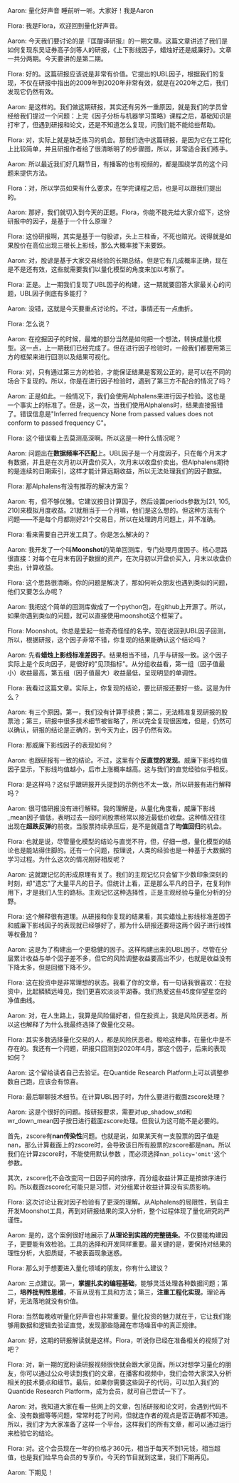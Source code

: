 
Aaron: 量化好声音 睡前听一听。大家好！我是Aaron

Flora: 我是Flora，欢迎回到量化好声音。

Aaron: 今天我们要讨论的是『匡醍译研报』的一期文章。这篇文章讲述了我们是如何复现东吴证券高子剑等人的研报，《上下影线因子，蜡烛好还是威廉好》。文章一共分两期。今天要讲的是第二期。

Flora: 好的。这篇研报应该说是非常有价值。它提出的UBL因子，根据我们的复现，不仅在研报中指出的2009年到2020年非常有效，就是在2020年之后，我们发现它仍然有效。

Aaron: 是这样的。我们做这期研报，其实还有另外一重原因，就是我们的学员曾经给我们提过一个问题：上完《因子分析与机器学习策略》课程之后，基础知识是打牢了，但遇到研报和论文，还是不知道怎么复现，问我们能不能给些帮助。

Flora: 对，实际上就是缺乏练习的机会。那我们选中这篇研报，是因为它在工程化上比较简单，并且研报作者给了很清晰明了的步骤图，所以，非常适合我们练手。

Aaron: 所以最近我们好几期节目，有播客的也有视频的，都是围绕学员的这个问题来提供方法。

Flora：对，所以学员如果有什么要求，在学完课程之后，也是可以跟我们提出的。

Aaron: 那好，我们就切入到今天的正题。Flora，你能不能先给大家介绍下，这份研报中的因子，是基于一个什么原理？

Flora: 这份研报啊，其实是基于一句股谚，头上三柱香，不死也赔光。说得就是如果股价在高位出现三根长上影线，那么大概率接下来要跌。

Aaron: 对，股谚是基于大家交易经验的长期总结。但是它有几成概率正确，现在是不是还有效，这些就需要我们以量化模型的角度来加以考察了。

Flora: 正是。上一期我们复现了UBL因子的构建，这一期就要回答大家最关心的问题，UBL因子倒底有多能打？

Aaron: 没错，这就是今天要重点讨论的。不过，事情还有一点曲折。

Flora: 怎么说？

Aaron: 在挖掘因子的时候，最难的部分当然是如何把一个想法，转换成量化模型。这一点，上一期我们已经完成了。但在进行因子检验时，一般我们都要用第三方的框架来进行回测以及结果可视化。

Flora: 对，只有通过第三方的检验，才能保证结果是客观公正的，是可以在不同的场合下复现的。所以，你是在进行因子检验时，遇到了第三方不配合的情况了吗？

Aaron: 正是如此。一般情况下，我们会使用Alphalens来进行因子检验。这也是一个事实上的标准了。但是，这一次，当我们使用Alphalens时，结果直接报错了。错误信息是"Inferred frequency None from passed values does not conform to passed frequency C"。

Flora: 这个错误看上去莫测高深啊。所以这是一种什么情况呢？

Aaron: 问题出在**数据频率不匹配**上。UBL因子是一个月度因子，只在每个月末才有数据，并且是在次月初以开盘价买入，次月末以收盘价卖出。但Alphalens期待的是连续的日期索引，这样才能计算远期收益，所以无法处理我们的因子数据。

Flora: 那Alphalens有没有推荐的解决方案？

Aaron: 有，但不够优雅。它建议按日计算因子，然后设置periods参数为[21, 105, 210]来模拟月度收益。21就相当于一个月嘛，他们是这么想的。但这种方法有个问题——不是每个月都刚好21个交易日，所以在处理跨月问题上，并不准确。

Flora: 看来需要自己开发工具了。你是怎么解决的？

Aaron: 我开发了一个叫**Moonshot**的简单回测库，专门处理月度因子。核心思路很直接：对每个在月末有因子数据的资产，在次月初以开盘价买入，月末以收盘价卖出，计算收益。

Flora: 这个思路很清晰。你的问题是解决了，那如何听众朋友也遇到类似的问题，他们又要怎么办呢？

Aaron: 我把这个简单的回测库做成了一个python包，在github上开源了。所以，如果你遇到类似的问题，就可以直接使用moonshot这个框架了。

Flora: Moonshot。你总是爱起一些奇奇怪怪的名字。现在说回到UBL因子回测，所以，根据研报，这个因子非常不错，你复现的结果能确认这个结论吗？

Aaron: 先看**蜡烛上影线标准差因子**。结果相当不错，几乎与研报一致。这个因子实际上是个反向因子，是很好的"见顶指标"。从分组收益看，第一组（因子值最小）收益最高，第五组（因子值最大）收益最低，呈现明显的单调性。

Flora: 我看过这篇文章。实际上，你复现的结论，要比研报还要好一些。这是为什么？

Aaron: 有三个原因。第一，我们没有计算手续费；第二，无法精准复现研报的股票池；第三，研报中很多技术细节被省略了，所以完全复现很困难，但是，仍然可以确认，研报的结论是正确的，到今天为止，因子仍然有效。

Flora: 那威廉下影线因子的表现如何？

Aaron: 也跟研报有一致的结论。不过，这里有个**反直觉的发现**。威廉下影线均值因子显示，下影线均值越小，后市上涨概率越高。这与我们的直觉经验似乎相反。

Flora: 是这样吗？这似乎跟研报开头提到的示例也不太一致，所以研报有进行解释吗？

Aaron: 很可惜研报没有进行解释。我的理解是，从量化角度看，威廉下影线_mean因子值低，表明过去一段时间股票经常以接近最低价收盘。这种情况往往出现在**超跌反弹**的前夜。当股票持续承压后，是不是就蕴含了**均值回归**的机会。

Flora: 也就是说，尽管量化模型的结论与直觉不符，但，仔细一想，量化模型的结论也是能站得住脚的。还有一个问题，按理说，人类的经验也是一种基于大数据的学习过程。为什么这次的情况刚好相反呢？

Aaron: 这就跟记忆的形成原理有关了。我们的主观记忆只会留下少数印象深刻的时刻，却"遗忘"了大量平凡的日子。但统计上看，正是那么平凡的日子，在复利作用下，才是我们人生的路标。主观记忆这种选择性，正是主观经验与量化分析的分野。

Flora: 这个解释很有道理。从研报和你复现的结果看，其实蜡烛上影线标准差因子和威廉下影线因子的表现就已经够好了，那为什么研报还要将这两个因子进行线性等权叠加？

Aaron: 这是为了构建出一个更稳健的因子。这样构建出来的UBL因子，尽管在分层累计收益与单个因子差不多，但它的风险调整收益要高出不少，也就是收益没有下降太多，但是回撤下降不少。

Flora: 这在投资中是非常理想的状态。我看了你的文章，有一句话我很喜欢：在投资中，比起鳞鳞远峰见，我们更喜欢淡淡平湖春。我们热爱这些45度仰望星空的净值曲线。

Aaron: 对，在人生路上，我算是风险偏好者，但在投资上，我是风险厌恶者。所以这也解释了为什么我最终选择了做量化交易。

Flora: 其实多数选择量化交易的人，都是风险厌恶者。梭哈这种事，在量化中是不存在的。我还有一个问题，研报只回测到2020年4月，那这个因子，后来的表现如何？

Aaron: 这个留给读者自己去验证。在Quantide Research Platform上可以调整参数自己跑，应该会有惊喜。

Flora: 最后聊聊技术细节。在计算UBL因子时，为什么要进行截面zscore处理？

Aaron: 这是个很好的问题。按研报要求，需要对up_shadow_std和wr_down_mean因子按日进行截面zscore处理。但我认为这可能不是必要的。

首先，zscore有**nan传染性**问题。也就是说，如果某天有一支股票的因子值是nan，那么计算截面上的zscore时，会导致该日所有股票的zscore都是nan。所以我们在计算zscore时，不能使用默认参数 ，而必须选择`nan_policy='omit'`这个参数。

其次，zscore化不会改变同一日因子间的排序，而分组收益计算正是按排序进行的。所以截面zscore化可能只是习惯，对分组累计收益计算没有实质影响。

Flora: 这次讨论让我对因子检验有了更深的理解。从Alphalens的局限性，到自主开发Moonshot工具，再到对研报结果的深入分析，整个过程体现了量化研究的严谨性。

Aaron: 是的，这个案例很好地展示了**从理论到实践的完整链条**。不仅要能构建因子，更要能有效检验。工具的选择和开发同样重要。最关键的是，要保持对结果的理性分析，大胆质疑，不被表面现象迷惑。

Flora: 那么对于想要进入量化领域的朋友，你有什么建议？

Aaron: 三点建议。第一，**掌握扎实的编程基础**，能够灵活处理各种数据问题；第二，**培养批判性思维**，不盲从现有工具和方法；第三，**注重工程化实现**，理论再好，无法落地就没有价值。

Flora: 当然每晚收听量化好声音也非常重要。量化投资的魅力就在于，它让我们能够用数据和逻辑去验证直觉，发现那些隐藏在市场噪音中的真正规律。

Aaron: 好，这期的研报解读就是这样。Flora，听说你已经在准备相关的视频了对吧？

Flora: 对，新一期的宽粉读研报视频很快就会跟大家见面。所以对想学习量化的朋友，你可以通过公众号读到我们的文章，在播客和视频中，我们会带大家深入分析相关的技术要点和细节。最后，如果你需要这些因子的代码，可以加入我们的Quantide Research Platform，成为会员，就可自己尝试一下了。

Aaron: 对。我知道大家在看一些网上的文章，包括研报和论文时，会遇到代码不全、没有数据等等问题，常常时花了时间，但就连作者的观点是否正确都不知道。所以，我们才为大家准备了这样一个平台，这样我们的所有文章，都可以通过运行来检验它的结论。

Flora: 对。这个会员现在一年的价格才360元，相当于每天不到1元钱，相当超值，也是我们给早鸟会员的专享价。今天的节目就到这里，我们下期再见。
        
Aaron: 下期见！
